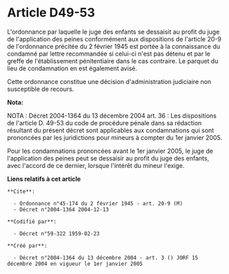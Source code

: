 # Article D49-53

L'ordonnance par laquelle le juge des enfants se dessaisit au profit du juge de l'application des peines conformément aux
dispositions de l'article 20-9 de l'ordonnance précitée du 2 février 1945 est portée à la connaissance du condamné par lettre
recommandée si celui-ci n'est pas détenu et par le greffe de l'établissement pénitentiaire dans le cas contraire. Le parquet
du lieu de condamnation en est également avisé.

Cette ordonnance constitue une décision d'administration judiciaire non susceptible de recours.

**Nota:**

NOTA : Décret 2004-1364 du 13 décembre 2004 art. 36 : Les dispositions de l'article D. 49-53 du code de procédure pénale dans
sa rédaction résultant du présent décret sont applicables aux condamnations qui sont prononcées par les juridictions pour
mineurs à compter du 1er janvier 2005.

Pour les condamnations prononcées avant le 1er janvier 2005, le juge de l'application des peines peut se dessaisir au profit
du juge des enfants, avec l'accord de ce dernier, lorsque l'intérêt du mineur l'exige.

**Liens relatifs à cet article**

	**Cite**:

	  - Ordonnance n°45-174 du 2 février 1945 - art. 20-9 (M)
	  - Décret n°2004-1364 2004-12-13

	**Codifié par**:

	  - Décret n°59-322 1959-02-23

	**Créé par**:

	  - Décret n°2004-1364 du 13 décembre 2004 - art. 3 () JORF 15 décembre 2004 en vigueur le 1er janvier 2005
